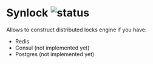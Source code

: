 # Synlock ![status](https://github.com/lukashes/synlock/actions/workflows/tests.yaml/badge.svg)

Allows to construct distributed locks engine if you have:

* Redis 
* Consul (not implemented yet)
* Postgres (not implemented yet)
